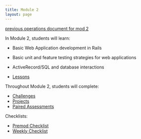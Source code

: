 ```yaml
---
title: Module 2
layout: page
---
```


[previous operations document for mod 2](https://docs.google.com/document/d/10ay_Ybf4tuAVel8IeFYcmWd6cZmhVkuPqZk2xbMiBpY/edit#heading=h.bofaxb51bvao)

In Module 2, students will learn:

* Basic Web Application development in Rails
* Basic unit and feature testing strategies for web applications
* ActiveRecord/SQL and database interactions

* [Lessons](/module2/lessons)

Throughout Module 2, students will complete:

* [Challenges](/module2/challenges.html)
* [Projects](/module2/projects)
* [Paired Assessments](/module2/paired_assessments.html)

Checklists:

* [Premod Checklist](./checklists/premod)
* [Weekly Checklist](./checklists/weekly)
